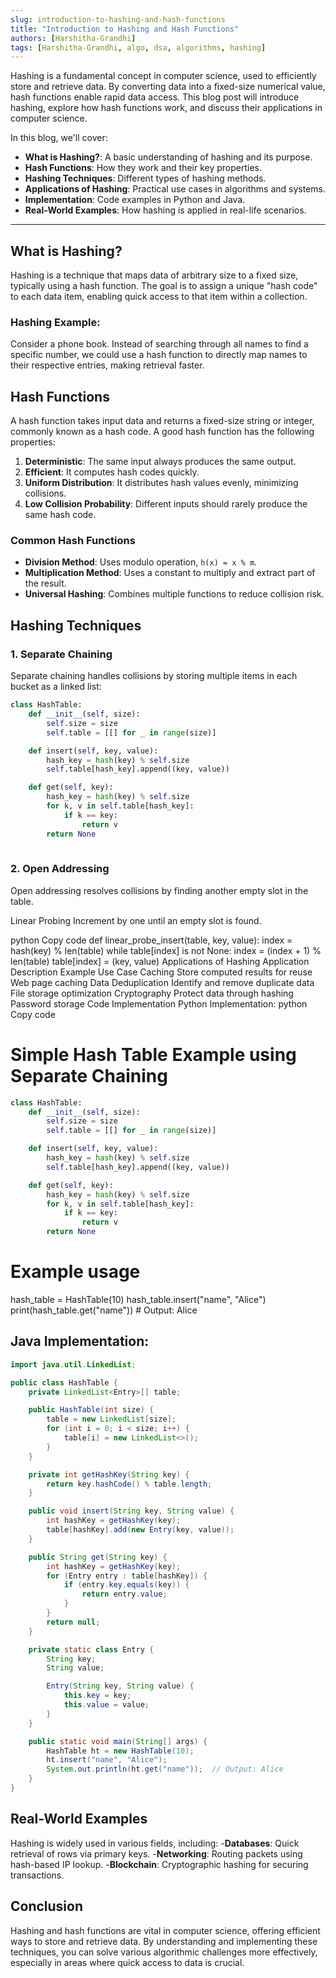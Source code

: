 ```yaml
---
slug: introduction-to-hashing-and-hash-functions
title: "Introduction to Hashing and Hash Functions"
authors: [Harshitha-Grandhi]
tags: [Harshitha-Grandhi, algo, dsa, algorithms, hashing]
---
```


Hashing is a fundamental concept in computer science, used to efficiently store and retrieve data. By converting data into a fixed-size numerical value, hash functions enable rapid data access. This blog post will introduce hashing, explore how hash functions work, and discuss their applications in computer science.

<!-- truncate -->

In this blog, we'll cover:

- **What is Hashing?**: A basic understanding of hashing and its purpose.
- **Hash Functions**: How they work and their key properties.
- **Hashing Techniques**: Different types of hashing methods.
- **Applications of Hashing**: Practical use cases in algorithms and systems.
- **Implementation**: Code examples in Python and Java.
- **Real-World Examples**: How hashing is applied in real-life scenarios.

---

## What is Hashing?

Hashing is a technique that maps data of arbitrary size to a fixed size, typically using a hash function. The goal is to assign a unique "hash code" to each data item, enabling quick access to that item within a collection.

### Hashing Example:

Consider a phone book. Instead of searching through all names to find a specific number, we could use a hash function to directly map names to their respective entries, making retrieval faster.

## Hash Functions

A hash function takes input data and returns a fixed-size string or integer, commonly known as a hash code. A good hash function has the following properties:

1. **Deterministic**: The same input always produces the same output.
2. **Efficient**: It computes hash codes quickly.
3. **Uniform Distribution**: It distributes hash values evenly, minimizing collisions.
4. **Low Collision Probability**: Different inputs should rarely produce the same hash code.

### Common Hash Functions

- **Division Method**: Uses modulo operation, `h(x) = x % m`.
- **Multiplication Method**: Uses a constant to multiply and extract part of the result.
- **Universal Hashing**: Combines multiple functions to reduce collision risk.

## Hashing Techniques

### 1. Separate Chaining

Separate chaining handles collisions by storing multiple items in each bucket as a linked list:

```python
class HashTable:
    def __init__(self, size):
        self.size = size
        self.table = [[] for _ in range(size)]

    def insert(self, key, value):
        hash_key = hash(key) % self.size
        self.table[hash_key].append((key, value))

    def get(self, key):
        hash_key = hash(key) % self.size
        for k, v in self.table[hash_key]:
            if k == key:
                return v
        return None
      
```  
### 2. Open Addressing
Open addressing resolves collisions by finding another empty slot in the table.

Linear Probing
Increment by one until an empty slot is found.

python
Copy code
def linear_probe_insert(table, key, value):
    index = hash(key) % len(table)
    while table[index] is not None:
        index = (index + 1) % len(table)
    table[index] = (key, value)
Applications of Hashing
Application	Description	Example Use Case
Caching	Store computed results for reuse	Web page caching
Data Deduplication	Identify and remove duplicate data	File storage optimization
Cryptography	Protect data through hashing	Password storage
Code Implementation
Python Implementation:
python
Copy code
# Simple Hash Table Example using Separate Chaining

```python
class HashTable:
    def __init__(self, size):
        self.size = size
        self.table = [[] for _ in range(size)]

    def insert(self, key, value):
        hash_key = hash(key) % self.size
        self.table[hash_key].append((key, value))

    def get(self, key):
        hash_key = hash(key) % self.size
        for k, v in self.table[hash_key]:
            if k == key:
                return v
        return None

```
# Example usage
hash_table = HashTable(10)
hash_table.insert("name", "Alice")
print(hash_table.get("name"))  # Output: Alice

## Java Implementation:

```java
import java.util.LinkedList;

public class HashTable {
    private LinkedList<Entry>[] table;

    public HashTable(int size) {
        table = new LinkedList[size];
        for (int i = 0; i < size; i++) {
            table[i] = new LinkedList<>();
        }
    }

    private int getHashKey(String key) {
        return key.hashCode() % table.length;
    }

    public void insert(String key, String value) {
        int hashKey = getHashKey(key);
        table[hashKey].add(new Entry(key, value));
    }

    public String get(String key) {
        int hashKey = getHashKey(key);
        for (Entry entry : table[hashKey]) {
            if (entry.key.equals(key)) {
                return entry.value;
            }
        }
        return null;
    }

    private static class Entry {
        String key;
        String value;

        Entry(String key, String value) {
            this.key = key;
            this.value = value;
        }
    }

    public static void main(String[] args) {
        HashTable ht = new HashTable(10);
        ht.insert("name", "Alice");
        System.out.println(ht.get("name"));  // Output: Alice
    }
}

```
## Real-World Examples
Hashing is widely used in various fields, including:
-**Databases**: Quick retrieval of rows via primary keys.
-**Networking**: Routing packets using hash-based IP lookup.
-**Blockchain**: Cryptographic hashing for securing transactions.

## Conclusion
Hashing and hash functions are vital in computer science, offering efficient ways to store and retrieve data. By understanding and implementing these techniques, you can solve various algorithmic challenges more effectively, especially in areas where quick access to data is crucial.